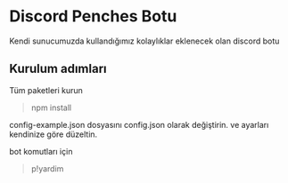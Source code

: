 # Discord Penches Botu
Kendi sunucumuzda kullandığımız kolaylıklar eklenecek olan discord botu

## Kurulum adımları
Tüm paketleri kurun
> npm install

config-example.json dosyasını config.json olarak değiştirin.
ve ayarları kendinize göre düzeltin.

bot komutları için
>p!yardim
